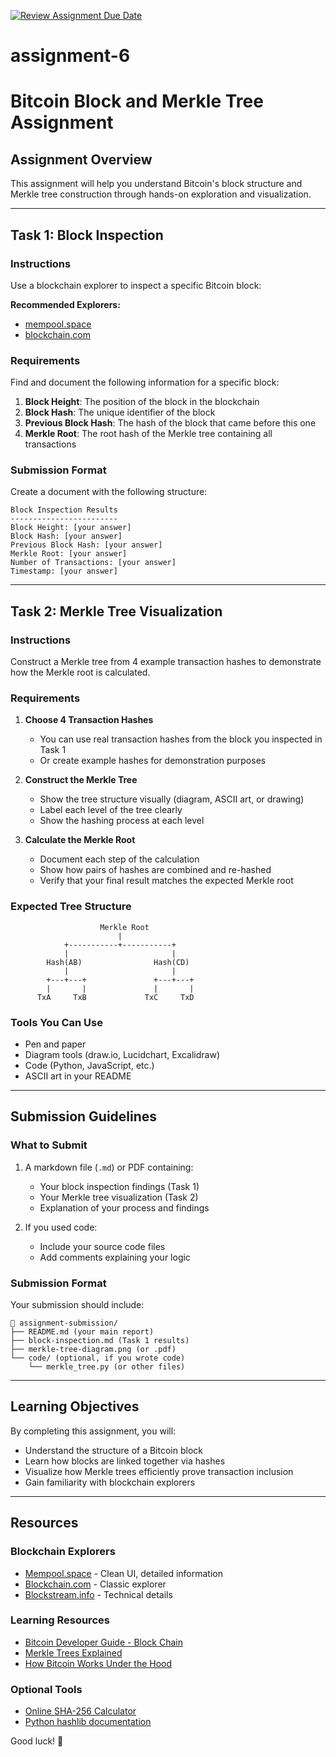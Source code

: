 [![Review Assignment Due Date](https://classroom.github.com/assets/deadline-readme-button-22041afd0340ce965d47ae6ef1cefeee28c7c493a6346c4f15d667ab976d596c.svg)](https://classroom.github.com/a/tJT1tHMS)
# assignment-6

# Bitcoin Block and Merkle Tree Assignment

## Assignment Overview

This assignment will help you understand Bitcoin's block structure and Merkle tree construction through hands-on exploration and visualization.

---

## Task 1: Block Inspection

### Instructions

Use a blockchain explorer to inspect a specific Bitcoin block:

**Recommended Explorers:**
- [mempool.space](https://mempool.space)
- [blockchain.com](https://www.blockchain.com/explorer)

### Requirements

Find and document the following information for a specific block:

1. **Block Height**: The position of the block in the blockchain
2. **Block Hash**: The unique identifier of the block
3. **Previous Block Hash**: The hash of the block that came before this one
4. **Merkle Root**: The root hash of the Merkle tree containing all transactions

### Submission Format

Create a document with the following structure:

```
Block Inspection Results
------------------------
Block Height: [your answer]
Block Hash: [your answer]
Previous Block Hash: [your answer]
Merkle Root: [your answer]
Number of Transactions: [your answer]
Timestamp: [your answer]
```

---

## Task 2: Merkle Tree Visualization

### Instructions

Construct a Merkle tree from 4 example transaction hashes to demonstrate how the Merkle root is calculated.

### Requirements

1. **Choose 4 Transaction Hashes**
   - You can use real transaction hashes from the block you inspected in Task 1
   - Or create example hashes for demonstration purposes

2. **Construct the Merkle Tree**
   - Show the tree structure visually (diagram, ASCII art, or drawing)
   - Label each level of the tree clearly
   - Show the hashing process at each level

3. **Calculate the Merkle Root**
   - Document each step of the calculation
   - Show how pairs of hashes are combined and re-hashed
   - Verify that your final result matches the expected Merkle root

### Expected Tree Structure

```
                    Merkle Root
                        |
            +-----------+-----------+
            |                       |
        Hash(AB)                Hash(CD)
            |                       |
        +---+---+               +---+---+
        |       |               |       |
      TxA     TxB             TxC     TxD
```

### Tools You Can Use

- Pen and paper
- Diagram tools (draw.io, Lucidchart, Excalidraw)
- Code (Python, JavaScript, etc.)
- ASCII art in your README

---

## Submission Guidelines

### What to Submit

1. A markdown file (`.md`) or PDF containing:
   - Your block inspection findings (Task 1)
   - Your Merkle tree visualization (Task 2)
   - Explanation of your process and findings

2. If you used code:
   - Include your source code files
   - Add comments explaining your logic

### Submission Format

Your submission should include:

```
📁 assignment-submission/
├── README.md (your main report)
├── block-inspection.md (Task 1 results)
├── merkle-tree-diagram.png (or .pdf)
└── code/ (optional, if you wrote code)
    └── merkle_tree.py (or other files)
```

---

## Learning Objectives

By completing this assignment, you will:

- Understand the structure of a Bitcoin block
- Learn how blocks are linked together via hashes
- Visualize how Merkle trees efficiently prove transaction inclusion
- Gain familiarity with blockchain explorers

---

## Resources

### Blockchain Explorers
- [Mempool.space](https://mempool.space) - Clean UI, detailed information
- [Blockchain.com](https://www.blockchain.com/explorer) - Classic explorer
- [Blockstream.info](https://blockstream.info) - Technical details

### Learning Resources
- [Bitcoin Developer Guide - Block Chain](https://developer.bitcoin.org/devguide/block_chain.html)
- [Merkle Trees Explained](https://www.investopedia.com/terms/m/merkle-tree.asp)
- [How Bitcoin Works Under the Hood](https://www.youtube.com/watch?v=Lx9zgZCMqXE)

### Optional Tools
- [Online SHA-256 Calculator](https://emn178.github.io/online-tools/sha256.html)
- [Python hashlib documentation](https://docs.python.org/3/library/hashlib.html)


Good luck! 🚀

